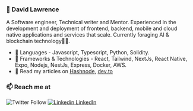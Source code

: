<!--
**tuzzy08/tuzzy08** is a ✨ _special_ ✨ repository because its `README.md` (this file) appears on your GitHub profile.

Here are some ideas to get you started:

- 🔭 I’m currently working on ...
- 🌱 I’m currently learning ...
- 👯 I’m looking to collaborate on ...
- 🤔 I’m looking for help with ...
- 💬 Ask me about ...
- 📫 How to reach me: ...
- 😄 Pronouns: ...
- ⚡ Fun fact: ...
-->

### 👋 David Lawrence
A Software engineer, Technical writer and Mentor. Experienced in the development and deployment of frontend, backend, mobile and cloud native applications and services that scale. Currently foraging AI & blockchain technology👨‍💻. 

- 💬 Languages - Javascript, Typescript, Python, Solidity.
- 🌱 Frameworks & Technologies - React, Tailwind, NextJs, React Native, Expo, Nodejs, NestJs, Express, Docker, AWS.
- 🔭 Read my articles on [Hashnode](https://thesage.hashnode.dev), [dev.to](https://dev.to/tuzzy08)

### 📫 Reach me at 
![Twitter Follow](https://img.shields.io/twitter/follow/sage_iche?style=social)
[![Linkedin](https://i.stack.imgur.com/gVE0j.png) LinkedIn](https://www.linkedin.com/in/david-lawrence-694aa729/) 

